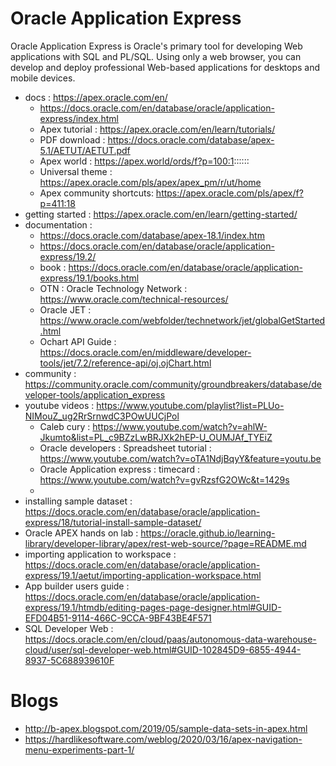 # Oracle Application Express
Oracle Application Express is Oracle's primary tool for developing Web applications with SQL and PL/SQL. Using only a web browser,
you can develop and deploy professional Web-based applications for desktops and mobile devices.

- docs : https://apex.oracle.com/en/
  - https://docs.oracle.com/en/database/oracle/application-express/index.html
  - Apex tutorial : https://apex.oracle.com/en/learn/tutorials/
  - PDF download : https://docs.oracle.com/database/apex-5.1/AETUT/AETUT.pdf
  - Apex world : https://apex.world/ords/f?p=100:1::::::
  - Universal theme : https://apex.oracle.com/pls/apex/apex_pm/r/ut/home
  - Apex community shortcuts: https://apex.oracle.com/pls/apex/f?p=411:18
- getting started : https://apex.oracle.com/en/learn/getting-started/
- documentation : 
  - https://docs.oracle.com/database/apex-18.1/index.htm
  - https://docs.oracle.com/en/database/oracle/application-express/19.2/
  - book : https://docs.oracle.com/en/database/oracle/application-express/19.1/books.html
  - OTN : Oracle Technology Network : https://www.oracle.com/technical-resources/
  - Oracle JET : https://www.oracle.com/webfolder/technetwork/jet/globalGetStarted.html
  - Ochart API Guide : https://docs.oracle.com/en/middleware/developer-tools/jet/7.2/reference-api/oj.ojChart.html
- community : https://community.oracle.com/community/groundbreakers/database/developer-tools/application_express
- youtube videos : https://www.youtube.com/playlist?list=PLUo-NIMouZ_ug2RrSrnwdC3POwUUCjPol
  - Caleb cury : https://www.youtube.com/watch?v=ahlW-Jkumto&list=PL_c9BZzLwBRJXk2hEP-U_OUMJAf_TYEiZ
  - Oracle developers : Spreadsheet tutorial : https://www.youtube.com/watch?v=oTA1NdjBqyY&feature=youtu.be
  - Oracle Application express : timecard : https://www.youtube.com/watch?v=gvRzsfG2OWc&t=1429s
  - 
- installing sample dataset : https://docs.oracle.com/en/database/oracle/application-express/18/tutorial-install-sample-dataset/
- Oracle APEX hands on lab : https://oracle.github.io/learning-library/developer-library/apex/rest-web-source/?page=README.md
- importing application to workspace : https://docs.oracle.com/en/database/oracle/application-express/19.1/aetut/importing-application-workspace.html
- App builder users guide : https://docs.oracle.com/en/database/oracle/application-express/19.1/htmdb/editing-pages-page-designer.html#GUID-EFD04B51-9114-466C-9CCA-9BF43BE4F571
- SQL Developer Web : https://docs.oracle.com/en/cloud/paas/autonomous-data-warehouse-cloud/user/sql-developer-web.html#GUID-102845D9-6855-4944-8937-5C688939610F


# Blogs
- http://b-apex.blogspot.com/2019/05/sample-data-sets-in-apex.html
- https://hardlikesoftware.com/weblog/2020/03/16/apex-navigation-menu-experiments-part-1/
